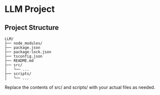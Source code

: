 # LLM Project

## Project Structure

```plaintext
LLM/
├── node_modules/
├── package.json
├── package-lock.json
├── tsconfig.json
├── README.md
├── src/
│   └── ...
├── scripts/
│   └── ...
```

Replace the contents of src/ and scripts/ with your actual files as needed.
